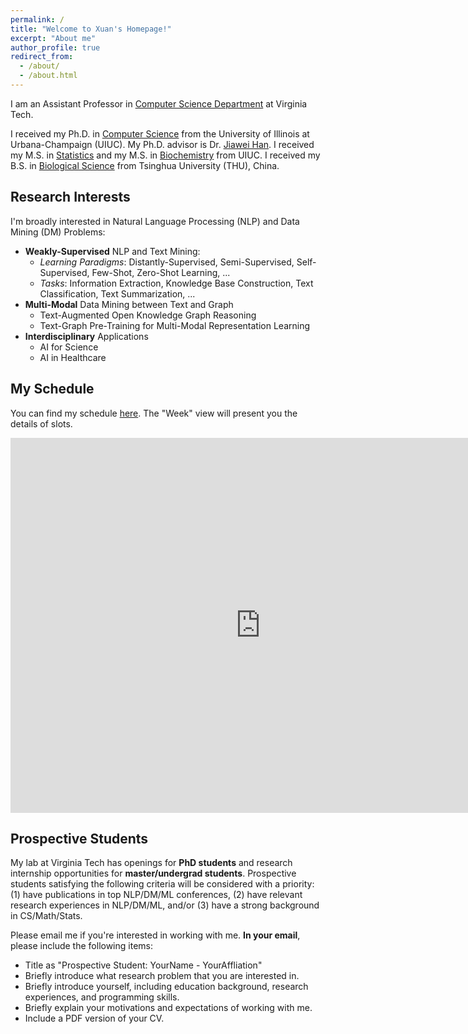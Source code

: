 ```yaml
---
permalink: /
title: "Welcome to Xuan's Homepage!"
excerpt: "About me"
author_profile: true
redirect_from: 
  - /about/
  - /about.html
---
```


I am an Assistant Professor in [Computer Science Department](https://cs.vt.edu/) at Virginia Tech.

I received my Ph.D. in [Computer Science](http://www.cs.uiuc.edu/) from the University of Illinois at Urbana-Champaign (UIUC). My Ph.D. advisor is Dr. [Jiawei Han](http://hanj.cs.illinois.edu/). I received my M.S. in [Statistics](https://stat.illinois.edu/) and my M.S. in [Biochemistry](https://mcb.illinois.edu/departments/biochemistry/) from UIUC. I received my B.S. in [Biological Science](https://life.tsinghua.edu.cn/) from Tsinghua University (THU), China. 


## Research Interests

I'm broadly interested in Natural Language Processing (NLP) and Data Mining (DM) Problems:
- **Weakly-Supervised** NLP and Text Mining:
  - _Learning Paradigms_: Distantly-Supervised, Semi-Supervised, Self-Supervised, Few-Shot, Zero-Shot Learning, ...
  - _Tasks_: Information Extraction, Knowledge Base Construction, Text Classification, Text Summarization, ...
- **Multi-Modal** Data Mining between Text and Graph
  - Text-Augmented Open Knowledge Graph Reasoning
  - Text-Graph Pre-Training for Multi-Modal Representation Learning
- **Interdisciplinary** Applications
  - AI for Science
  - AI in Healthcare


## My Schedule

You can find my schedule [here](https://calendar.google.com/calendar/embed?src=xuanw%40vt.edu&ctz=America%2FNew_York). The "Week" view will present you the details of slots.

<iframe src="https://calendar.google.com/calendar/embed?src=xuanw%40vt.edu&ctz=America%2FNew_York" style="border: 0" width="800" height="600" frameborder="0" scrolling="no"></iframe>


## Prospective Students

My lab at Virginia Tech has openings for **PhD students** and research internship opportunities for **master/undergrad students**. Prospective students satisfying the following criteria will be considered with a priority: (1) have publications in top NLP/DM/ML conferences, (2) have relevant research experiences in NLP/DM/ML, and/or (3) have a strong background in CS/Math/Stats.

Please email me if you're interested in working with me. **In your email**, please include the following items:
- Title as "Prospective Student: YourName - YourAffliation"
- Briefly introduce what research problem that you are interested in.
- Briefly introduce yourself, including education background, research experiences, and programming skills.
- Briefly explain your motivations and expectations of working with me.
- Include a PDF version of your CV.
